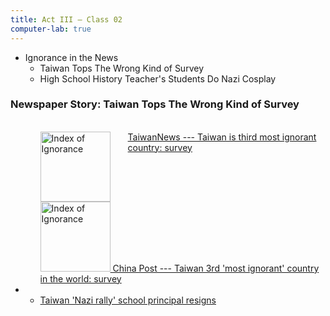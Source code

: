 ```yaml
---
title: Act III — Class 02
computer-lab: true
---
```


- Ignorance in the News
  - Taiwan Tops The Wrong Kind of Survey
  - High School History Teacher's Students Do Nazi Cosplay


### Newspaper Story: Taiwan Tops The Wrong Kind of Survey

<ul>
  <li style="overflow: auto;">
    <ul>
      <li style="overflow: auto;">
        <a href="http://www.taiwannews.com.tw/en/news/3057146">
          <img alt="Index of Ignorance" src="http://tnimage.taiwannews.com.tw/photos/shares/585cd5e93dd92.jpg" style="height: 8em; float: left; padding-right: 2em;">
          TaiwanNews --- Taiwan is third most ignorant country: survey
        </a>
      </li>
      <li style="overflow: auto;">
        <a href="http://www.chinapost.com.tw/taiwan/national/national-news/2016/12/25/487625/Taiwan-3rd.htm">
          <img alt="Index of Ignorance" src="http://www.chinapost.com.tw/news_images/20161225/p01n001.jpg" style="height: 8em;">
      China Post --- Taiwan 3rd 'most ignorant' country in the world: survey
        </a>
      </li>
    </ul>
  </li>
  <li>
    <ul>
      <li>
        <a href="http://www.bbc.com/news/world-asia-38437876">Taiwan 'Nazi rally' school principal resigns</a>
      </li>
    </ul>
  </li>
</ul>


